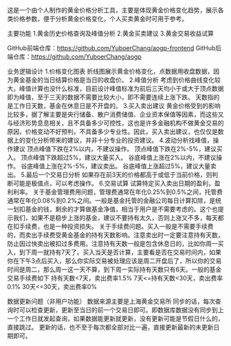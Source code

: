 这是一个由个人制作的黄金价格分析工具，主要是体现黄金价格变化趋势，展示各类价格参数，便于分析黄金价格变化，个人买卖黄金时可用于参考。

主要功能
    1.黄金历史价格查询及峰值分析
    2.黄金买卖建议
    3.黄金交易收益试算

GitHub前端仓库：https://github.com/YuboerChang/aogp-frontend
GitHub后端仓库：https://github.com/YuboerChang/aogp

业务逻辑设计
    1.价格变化图表
        折线图展示黄金价格变化，点数据用收盘数据，因为黄金基金的当日结算价格是当日的收盘价。
    2.峰值分析
        考虑到价格曲线变化较大，峰值计算也没什么标准，目前设计峰值标准为前后三天均小于或大于顶点数据即为峰值，至于三天的数据不需要比较大小，即不需要连续上涨下跌。
        天数指的是工作日天数，基金在休息日是不开盘的。
    3.买入卖出建议
        黄金价格受到的影响比较多，据了解主要是央行储备、散户消费储值、企业资本保值等因素，而这些又与经济形势息息相关，且不具备多少可控性，这也是许多金融机构不做黄金交易的原因，价格变动不好预判，不具备多少专业性。因此，买入卖出建议，也仅仅是数据上的变化分析带来的建议，并非十分专业的投资建议。
    4.波动分析找峰值，操作建议
        顶点峰值下跌在2%以内，不建议操作。
        顶点峰值下跌在2%-5%，建议买入。
        顶点峰值下跌超过5%，建议大量买入。
        谷底峰值上涨在2%以内，不建议操作。
        谷底峰值上涨在2%-5%，建议卖出。
        谷底峰值上涨超过5%，建议大量卖出。
    5.最后一个交易日分析
        如果存在前3天的价格都高于或低于当前价格，则判断可能是极值点，可以考虑操作。
    6.交易试算
        试算特定买入卖出日期的盈利，盈利利率。
        关于基金管理费用问题，管理费通常在年化0.25%到0.5%之间，托管费通常在年化0.08%到0.2%之间‌。一般是基金托管的金融公司每日计算扣除，是统一划扣基金的钱，剩余的才算做基金净值，相当于用户是不需要考虑的。这个也提示我们，如果不是稳步上涨的基金，建议不要持有太久，否则上涨又不多，每天都在扣手续费，也是一种投资损失。
        关于手续费问题。买入一般是不需要手续费的，而卖出手续费受黄金基金的持有天数影响。注意卖出时一定要注意持有天数，防止因过快卖出被扣过多费用。注意持有天数一般是包含休息日的，比如你周一买入，到下周一就持有7天了。买入当天是否计算，主要看是否在交易时间内，如果你在下午3点后买入，那么你实际交易被处理应该是周二开盘后了，所以你的交易时间是周二，那么周一这一天不算，到下周一实际持有天数只有6天。一般的基金交易手续费如下
            持有天数<7天，卖出费率1.5%
            7天<=持有天数<30天，卖出费率0.1%
            30天<=30天，卖出费率0%

数据更新问题（非用户功能）
    数据来源主要是上海黄金交易所
    同步的话，每次查询时可以检查更新，更新至当日的前一个交易日即可。即数据库数据没有同步到上一个工作日就发起查询，如果数据能更新就更新，没有更新可能是节假日什么的，直接跳过。
    更新的话，也不至于每次都全部对比一遍，直接更新最新的未更新日期即可。